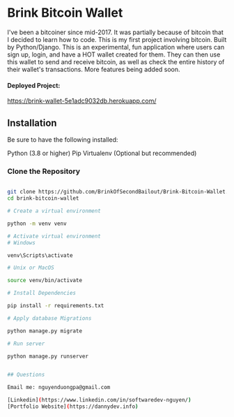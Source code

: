 # Brink Bitcoin Wallet

I've been a bitcoiner since mid-2017. It was partially because of bitcoin that I decided to learn how to code. This is my first project involving bitcoin. Built by Python/Django. This is an experimental, fun application where users can sign up, login, and have a HOT wallet created for them. They can then use this wallet to send and receive bitcoin, as well as check the entire history of their wallet's transactions. More features being added soon.

#### Deployed Project:

https://brink-wallet-5e1adc9032db.herokuapp.com/

## Installation

Be sure to have the following installed:

Python (3.8 or higher)
Pip
Virtualenv (Optional but recommended)

### Clone the Repository

```bash

git clone https://github.com/BrinkOfSecondBailout/Brink-Bitcoin-Wallet.git
cd brink-bitcoin-wallet

# Create a virtual environment

python -m venv venv

# Activate virtual environment
# Windows

venv\Scripts\activate

# Unix or MacOS

source venv/bin/activate

# Install Dependencies

pip install -r requirements.txt

# Apply database Migrations

python manage.py migrate

# Run server

python manage.py runserver


## Questions

Email me: nguyenduongpa@gmail.com

[Linkedin](https://www.linkedin.com/in/softwaredev-nguyen/)
[Portfolio Website](https://dannydev.info)
```
